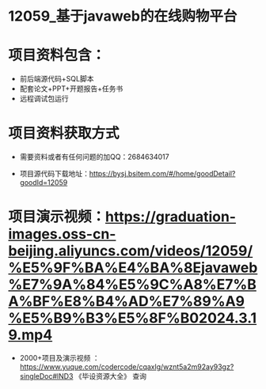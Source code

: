  #  12059_基于javaweb的在线购物平台
 
 #  项目资料包含：
 *  前后端源代码+SQL脚本
 *  配套论文+PPT+开题报告+任务书
 *  远程调试包运行

 #  项目资料获取方式
 *  需要资料或者有任何问题的加QQ：2684634017

 *  项目源代码下载地址：https://bysj.bsitem.com/#/home/goodDetail?goodId=12059
   
 #  项目演示视频：https://graduation-images.oss-cn-beijing.aliyuncs.com/videos/12059/%E5%9F%BA%E4%BA%8Ejavaweb%E7%9A%84%E5%9C%A8%E7%BA%BF%E8%B4%AD%E7%89%A9%E5%B9%B3%E5%8F%B02024.3.19.mp4
          
 *  2000+项目及演示视频 ：https://www.yuque.com/codercode/cqaxlg/wznt5a2m92ay93gz?singleDoc#lND3 《毕设资源大全》
   查询
